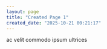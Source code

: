 ```yaml
---
layout: page
title: "Created Page 1"
created_date: "2025-10-21 00:21:17"
---
```


ac velit commodo ipsum ultrices 
